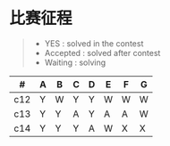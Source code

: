 # 比赛征程
> * YES : solved in the contest
> * Accepted : solved after contest
> * Waiting : solving


  \# |  A  |  B  |  C  |  D  |  E  |  F  |  G  
---|---|---|---|---|---|---|---
|c12| Y | W | Y | Y | W | W | W
|c13| Y | Y | A | Y | A | A | W
|c14| Y | Y | Y | A | W | X | X
